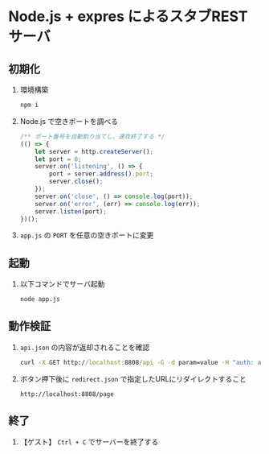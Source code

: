 # Node.js + expres によるスタブRESTサーバ
## 初期化
1. 環境構築
    ``` cmd
    npm i
    ```

1. Node.js で空きポートを調べる
    ``` javascript
    /** ポート番号を自動割り当てし、速攻終了する */
    (() => {
        let server = http.createServer();
        let port = 0;
        server.on('listening', () => {
            port = server.address().port;
            server.close();
        });
        server.on('close', () => console.log(port));
        server.on('error', (err) => console.log(err));
        server.listen(port);
    })();
    ```

1. `app.js` の `PORT` を任意の空きポートに変更

## 起動
1. 以下コマンドでサーバ起動
    ``` cmd
    node app.js
    ```

## 動作検証
1. `api.json` の内容が返却されることを確認
    ``` cmd
    curl -X GET http://localhost:8808/api -G -d param=value -H "auth: abc"
    ```

1. ボタン押下後に `redirect.json` で指定したURLにリダイレクトすること
    ```
    http://localhost:8808/page
    ```

## 終了
1. 【ゲスト】 `Ctrl + C` でサーバーを終了する
